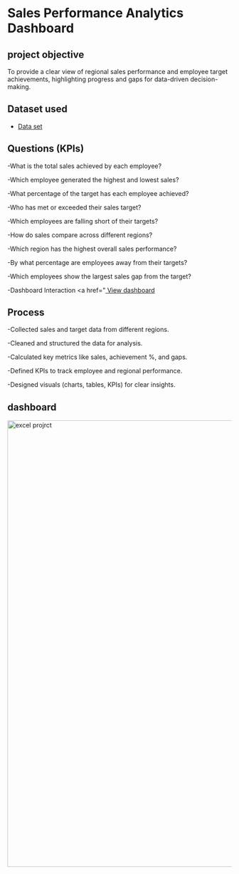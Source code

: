 # Sales Performance Analytics Dashboard
## project objective
To provide a clear view of regional sales performance and employee target achievements, highlighting progress and gaps for data-driven decision-making.

## Dataset used
- <a href="https://github.com/Tabish-Asad/Excel-dashboard/blob/main/Excel%20Dashboard.xlsm"> Data set </a>

## Questions (KPIs)
-What is the total sales achieved by each employee?

-Which employee generated the highest and lowest sales?

-What percentage of the target has each employee achieved? 

-Who has met or exceeded their sales target? 

-Which employees are falling short of their targets? 

-How do sales compare across different regions?

-Which region has the highest overall sales performance?

-By what percentage are employees away from their targets?

-Which employees show the largest sales gap from the target?

-Dashboard Interaction <a href="<a href="https://github.com/Tabish-Asad/Excel-dashboard/blob/main/Excel%20Dashboard.xlsm"> View dashboard </a>

## Process
-Collected sales and target data from different regions.

-Cleaned and structured the data for analysis.

-Calculated key metrics like sales, achievement %, and gaps.

-Defined KPIs to track employee and regional performance.

-Designed visuals (charts, tables, KPIs) for clear insights.

## dashboard
<img width="2481" height="1003" alt="excel projrct" src="https://github.com/user-attachments/assets/da1446f3-aad9-48d5-824e-c75e5bf303c3" />



